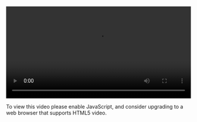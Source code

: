 <video controls="" style="width: 100%; display: block;"><source src="http://o86bpj665.bkt.clouddn.com/react-baby/7-react-lifecycle.mp4" type="video/mp4"><p>To view this video please enable JavaScript, and consider upgrading to a web browser that supports HTML5 video.</p></video>
